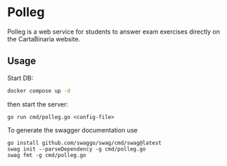 # Polleg

Polleg is a web service for students to answer exam exercises directly on the
CartaBinaria website.

## Usage

Start DB:

```bash
docker compose up -d
```

then start the server:

```golang
go run cmd/polleg.go <config-file>
```

To generate the swagger documentation use

```shell
go install github.com/swaggo/swag/cmd/swag@latest
swag init --parseDependency -g cmd/polleg.go
swag fmt -g cmd/polleg.go
```
